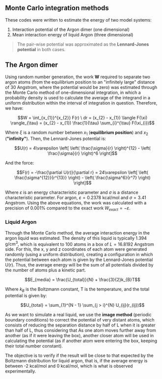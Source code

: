 ## Monte Carlo integration methods

These codes were written to estimate the energy of two model systems: 
1. Interaction potential of the Argon dimer (one dimensional)
2. Mean interaction energy of liquid Argon (three dimensional)

> The pair-wise potential was approximated as the **Lennard-Jones potential** in both cases.

## The Argon dimer

Using random number generation, the work **W** required to separate two argon atoms (from the equilibrium position to an "infinitely large" distance of 30 Angstrom, where the potential would be zero) was estimated through the Monte Carlo method of one-dimensional integration, in which a probability density is used to calculate the average of the integrand in a uniform distribution within the interval of integration in question. Therefore, we have:

$$W = \int_{x_{1}}^{x_{2}} F(r) \ dr = (x_{2} - x_{1}) \langle F(\xi) \rangle_{\tau} = (x_{2} - x_{1}) \frac{1}{\tau} \sum_{i}^{\tau} F(\xi_{i})$$

Where $\xi$ is a random number between $x_1$ (**equilibrium position**) and $x_2$ (**"infinity"**). Then, the Lennard-Jones potential is:

$$U(r) = 4\varepsilon \left[ \left( \frac{\sigma}{r} \right)^{12} - \left( \frac{\sigma}{r} \right)^6 \right]$$

And the force:

$$F(r) = -\frac{\partial U(r)}{\partial r} = 24\varepsilon \left[ \left( \frac{\sigma^{12}}{r^{13}} \right) - \left( \frac{\sigma^6}{r^7} \right)  \right]$$

Where $\varepsilon$ is an energy characteristic parameter and $\sigma$ is a distance characteristic parameter. For argon, $\varepsilon = 0.2378 \text{ kcal/mol}$ and $\sigma = 3.41 \text{ Angstrom}$. Using the above equations, the work was calculated with a precision of 0.001\% compared to the exact work $W_{exact} = -\varepsilon$.

### Liquid Argon

Through the Monte Carlo method, the average interaction energy in the argon liquid was estimated. The density of this liquid is typically $\text{1.394 g/cm}^3\text{,}$ which is equivalent to 100 atoms in a box of $L = 16.8192$ Angstrom side. For this, the x, y and z coordinates of each atom were generated randomly (using a uniform distribution), creating a configuration in which the potential between each atom is given by the Lennard-Jones potential U(r). Thus, the average energy will be the sum of all potentials divided by the number of atoms plus a kinetic part.

$$E_{media} = \frac{U_{total}}{N} + \frac{3}{2}k_{B}T$$

Where $k_{B}$ is the Boltzmann constant, T is the temperature, and the total potential is given by:

$$U_{total} = \sum_{1}^{N - 1} \sum_{j > i}^{N} U_{ij}(r_{ij})$$

As we want to simulate a real liquid, we use the **image method** (periodic boundary conditions) to correct the potential of very distant atoms, which consists of reducing the separation distance by half of L when it is greater than half of L, thus considering that As one atom moves further away from another (as if it were leaving the box), another closer atom will be used in calculating the potential (as if another atom were entering the box, keeping their total number constant).

The objective is to verify if the result will be close to that expected by the Boltzmann distribution for liquid argon, that is, if the average energy is between -2 kcal/mol and 0 kcal/mol, which is what is observed experimentally.
